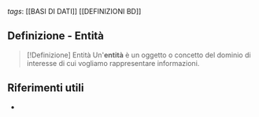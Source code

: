 *tags*: [[BASI DI DATI]] [[DEFINIZIONI BD]]

## Definizione - Entità

> [!Definizione] Entità
> Un'**entità** è un oggetto o concetto del dominio di interesse di cui vogliamo rappresentare informazioni.


## Riferimenti utili

* 